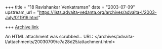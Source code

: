 +++
title = "18 Ravishankar Venkatraman"
date = "2003-07-09"
upstream_url = "https://lists.advaita-vedanta.org/archives/advaita-l/2003-July/011919.html"

+++
[Archive link](https://lists.advaita-vedanta.org/archives/advaita-l/2003-July/011919.html)

An HTML attachment was scrubbed...
URL: </archives/advaita-l/attachments/20030709/c7a28d25/attachment.html>
